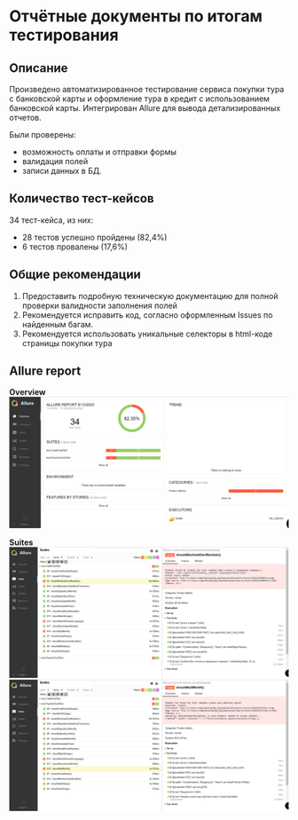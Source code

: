 # Отчётные документы по итогам тестирования

## Описание
Произведено автоматизированное тестирование сервиса покупки тура с банковской карты и оформление тура в кредит с использованием банковской карты.
Интегрирован Allure для вывода детализированных отчетов.

Были проверены:
* возможность оплаты и отправки формы
* валидация полей
* записи данных в БД.

## Количество тест-кейсов
34 тест-кейса, из них:
* 28 тестов успешно пройдены (82,4%)
* 6 тестов провалены (17,6%)

## Общие рекомендации
1. Предоставить подробную техническую документацию для полной проверки валидности заполнения полей
2. Рекомендуется исправить код, согласно оформленным Issues по найденным багам.
3. Рекомендуется использовать уникальные селекторы в html-коде страницы покупки тура

## Allure report

**Overview**
![img.png](screenshots/img.png)

**Suites**
![img_2.png](screenshots/img_2.png)
![img_1.png](screenshots/img_1.png)


